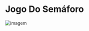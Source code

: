 # Jogo Do Semáforo

![imagem](https://user-images.githubusercontent.com/50883050/122068869-a76f5780-cdec-11eb-8821-586f771f1691.png)
